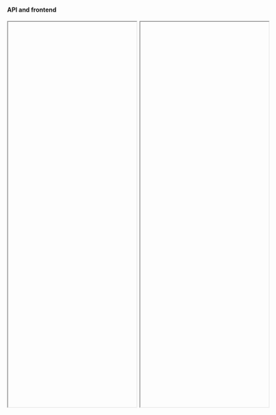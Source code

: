 #### API and frontend

<div style="display: flex;">
<iframe data-src="https://intavia.acdh-dev.oeaw.ac.at/entities/aHR0cDovL3d3dy5pbnRhdmlhLmV1L3Byb3ZpZGVkX3BlcnNvbi85NjQ4" width="300px" height="900px" style="margin-bottom:60px; flex: 1; margin-right: 5px;"></iframe>
<iframe data-src="https://intavia-backend.acdh-dev.oeaw.ac.at/v2/docs" width="300px" height="900px" style="margin-bottom:60px; flex: 1; margin-right: 5px;"></iframe>
</div>